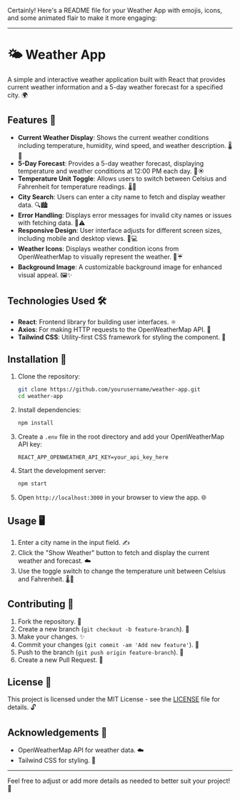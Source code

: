 Certainly! Here's a README file for your Weather App with emojis, icons, and some animated flair to make it more engaging:

---

# 🌤️ Weather App

A simple and interactive weather application built with React that provides current weather information and a 5-day weather forecast for a specified city. 🌍

## Features 🌟

- **Current Weather Display**: Shows the current weather conditions including temperature, humidity, wind speed, and weather description. 🌡️💨
- **5-Day Forecast**: Provides a 5-day weather forecast, displaying temperature and weather conditions at 12:00 PM each day. 📅☀️
- **Temperature Unit Toggle**: Allows users to switch between Celsius and Fahrenheit for temperature readings. 🌡️🔄
- **City Search**: Users can enter a city name to fetch and display weather data. 🔍🏙️
- **Error Handling**: Displays error messages for invalid city names or issues with fetching data. 🚫⚠️
- **Responsive Design**: User interface adjusts for different screen sizes, including mobile and desktop views. 📱💻
- **Weather Icons**: Displays weather condition icons from OpenWeatherMap to visually represent the weather. 🌈☔
- **Background Image**: A customizable background image for enhanced visual appeal. 🖼️✨

## Technologies Used 🛠️

- **React**: Frontend library for building user interfaces. ⚛️
- **Axios**: For making HTTP requests to the OpenWeatherMap API. 📡
- **Tailwind CSS**: Utility-first CSS framework for styling the component. 🌈

## Installation 🚀

1. Clone the repository:

   ```bash
   git clone https://github.com/yourusername/weather-app.git
   cd weather-app
   ```

2. Install dependencies:

   ```bash
   npm install
   ```

3. Create a `.env` file in the root directory and add your OpenWeatherMap API key:

   ```plaintext
   REACT_APP_OPENWEATHER_API_KEY=your_api_key_here
   ```

4. Start the development server:

   ```bash
   npm start
   ```

5. Open `http://localhost:3000` in your browser to view the app. 🌐

## Usage 🖥️

1. Enter a city name in the input field. ✍️
2. Click the "Show Weather" button to fetch and display the current weather and forecast. ☁️
3. Use the toggle switch to change the temperature unit between Celsius and Fahrenheit. 🌡️🔄

## Contributing 🤝

1. Fork the repository. 🍴
2. Create a new branch (`git checkout -b feature-branch`). 🌿
3. Make your changes. ✨
4. Commit your changes (`git commit -am 'Add new feature'`). 📝
5. Push to the branch (`git push origin feature-branch`). 🚀
6. Create a new Pull Request. 🔄

## License 📝

This project is licensed under the MIT License - see the [LICENSE](LICENSE) file for details. 🔓

## Acknowledgements 🙏

- OpenWeatherMap API for weather data. ☁️
- Tailwind CSS for styling. 🎨

---

Feel free to adjust or add more details as needed to better suit your project! 🌟

